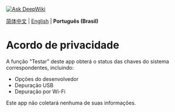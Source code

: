 [![Ask DeepWiki](https://deepwiki.com/badge.svg)](https://deepwiki.com/xfqwdsj/IAmNotADeveloper)

[简体中文](README.md) | [English](README_EN.md) | **Português (Brasil)**

# Acordo de privacidade

A função "Testar" deste app obterá o status das chaves do sistema correspondentes, incluindo:
- Opções do desenvolvedor
- Depuração USB
- Depuração por Wi-Fi

Este app não coletará nenhuma de suas informações.
